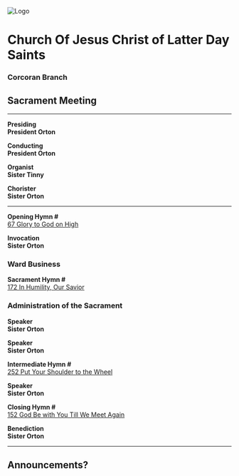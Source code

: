 ![Logo](https://www.churchofjesuschrist.org/imgs/0eaee043c81a11ed871feeeeac1e81b4340d3ef4/full/%21640%2C/0/default)

# Church Of Jesus Christ of Latter Day Saints  
### Corcoran Branch  

## Sacrament Meeting  

---

**Presiding**  
**President Orton**  

**Conducting**  
**President Orton**  

**Organist**  
**Sister Tinny**  

**Chorister**  
**Sister Orton**  

---

**Opening Hymn #**  
[67 Glory to God on High](https://www.churchofjesuschrist.org/study/manual/hymns/glory-to-god-on-high?lang=eng)

**Invocation**  
**Sister Orton**

### Ward Business  

**Sacrament Hymn #**  
[172 In Humility, Our Savior](https://www.churchofjesuschrist.org/study/manual/hymns/in-humility-our-savior?lang=eng)

### Administration of the Sacrament  

**Speaker**  
**Sister Orton**

**Speaker**  
**Sister Orton**

**Intermediate Hymn #**  
[252 Put Your Shoulder to the Wheel](https://www.churchofjesuschrist.org/study/manual/hymns/put-your-shoulder-to-the-wheel?lang=eng)

**Speaker**  
**Sister Orton**

**Closing Hymn #**  
[152 God Be with You Till We Meet Again](https://www.churchofjesuschrist.org/study/manual/hymns/god-be-with-you-till-we-meet-again?lang=eng)

**Benediction**  
**Sister Orton**

---

## Announcements?
